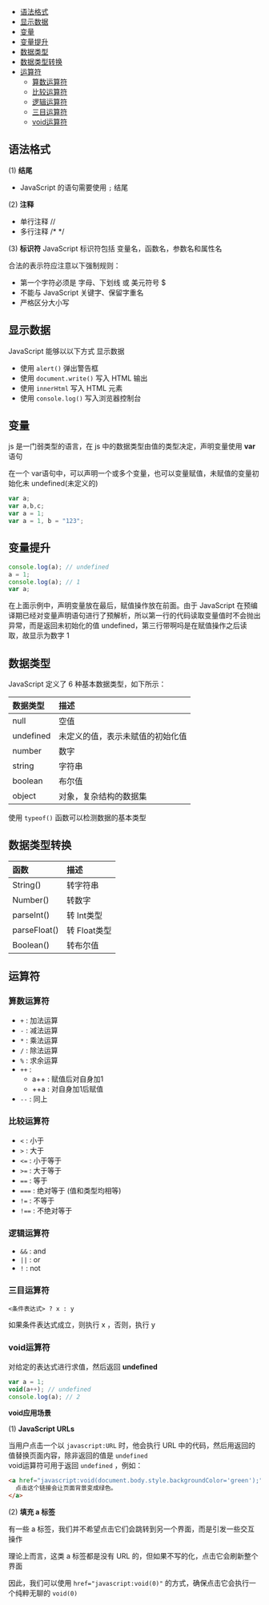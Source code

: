 <!-- TOC -->

- [语法格式](#%e8%af%ad%e6%b3%95%e6%a0%bc%e5%bc%8f)
- [显示数据](#%e6%98%be%e7%a4%ba%e6%95%b0%e6%8d%ae)
- [变量](#%e5%8f%98%e9%87%8f)
- [变量提升](#%e5%8f%98%e9%87%8f%e6%8f%90%e5%8d%87)
- [数据类型](#%e6%95%b0%e6%8d%ae%e7%b1%bb%e5%9e%8b)
- [数据类型转换](#%e6%95%b0%e6%8d%ae%e7%b1%bb%e5%9e%8b%e8%bd%ac%e6%8d%a2)
- [运算符](#%e8%bf%90%e7%ae%97%e7%ac%a6)
  - [算数运算符](#%e7%ae%97%e6%95%b0%e8%bf%90%e7%ae%97%e7%ac%a6)
  - [比较运算符](#%e6%af%94%e8%be%83%e8%bf%90%e7%ae%97%e7%ac%a6)
  - [逻辑运算符](#%e9%80%bb%e8%be%91%e8%bf%90%e7%ae%97%e7%ac%a6)
  - [三目运算符](#%e4%b8%89%e7%9b%ae%e8%bf%90%e7%ae%97%e7%ac%a6)
  - [void运算符](#void%e8%bf%90%e7%ae%97%e7%ac%a6)

<!-- /TOC -->

## 语法格式

(1) **结尾**
- JavaScript 的语句需要使用 `;` 结尾

(2) **注释**
- 单行注释 //
- 多行注释 /* */

(3) **标识符**
JavaScript 标识符包括 变量名，函数名，参数名和属性名

合法的表示符应注意以下强制规则：

- 第一个字符必须是 字母、下划线 或 美元符号 $
- 不能与 JavaScript 关键字、保留字重名
- 严格区分大小写

## 显示数据

JavaScript 能够以以下方式 显示数据

- 使用 `alert()` 弹出警告框
- 使用 `document.write()` 写入 HTML 输出
- 使用 `innerHtml` 写入 HTML 元素
- 使用 `console.log()` 写入浏览器控制台

## 变量

js 是一门弱类型的语言，在 js 中的数据类型由值的类型决定，声明变量使用 **var** 语句

在一个 var语句中，可以声明一个或多个变量，也可以变量赋值，未赋值的变量初始化未 undefined(未定义的)

```javascript
var a;
var a,b,c;
var a = 1;
var a = 1, b = "123";
```

## 变量提升

```javascript
console.log(a); // undefined
a = 1;
console.log(a); // 1
var a;
```

在上面示例中，声明变量放在最后，赋值操作放在前面。由于 JavaScript 在预编译期已经对变量声明语句进行了预解析，所以第一行的代码读取变量值时不会抛出异常，而是返回未初始化的值 undefined，第三行带啊吗是在赋值操作之后读取，故显示为数字 1

## 数据类型

JavaScript 定义了 6 种基本数据类型，如下所示：

|数据类型|描述|
|:---|:---|
|null|空值|
|undefined|未定义的值，表示未赋值的初始化值|
|number|数字|
|string|字符串|
|boolean|布尔值|
|object|对象，复杂结构的数据集|

使用 `typeof()` 函数可以检测数据的基本类型

## 数据类型转换

|函数|描述|
|:---|:---|
|String()|转字符串|
|Number()|转数字|
|parseInt()|转 Int类型|
|parseFloat()|转 Float类型|
|Boolean()|转布尔值|

## 运算符

### 算数运算符

- `+` : 加法运算
- `-` : 减法运算
- `*` : 乘法运算
- `/` : 除法运算
- `%` : 求余运算
- `++` : 
  - a++ : 赋值后对自身加1
  - ++a : 对自身加1后赋值
- `--` : 同上

### 比较运算符

- `<` : 小于
- `>` : 大于
- `<=` : 小于等于
- `>=` : 大于等于
- `==` : 等于
- `===` : 绝对等于 (值和类型均相等)
- `!=` : 不等于
- `!==` : 不绝对等于

### 逻辑运算符

- `&&` : and
- `||` : or
- `!` : not

### 三目运算符

`<条件表达式> ? x : y`

如果条件表达式成立，则执行 x ，否则，执行 y

### void运算符

对给定的表达式进行求值，然后返回 **undefined**

```javascript
var a = 1;
void(a++); // undefined
console.log(a); // 2
```

**void应用场景**

(1) **JavaScript URLs**

当用户点击一个以 `javascript:URL` 时，他会执行 URL 中的代码，然后用返回的值替换页面内容，除非返回的值是 `undefined`  
void运算符可用于返回 `undefined` ，例如：

```html
<a href="javascript:void(document.body.style.backgroundColor='green');">
  点击这个链接会让页面背景变成绿色。
</a>
```

(2) **填充 a 标签**

有一些 a 标签，我们并不希望点击它们会跳转到另一个界面，而是引发一些交互操作

理论上而言，这类 a 标签都是没有 URL 的，但如果不写的化，点击它会刷新整个界面

因此，我们可以使用 `href="javascript:void(0)"` 的方式，确保点击它会执行一个纯粹无聊的 `void(0)`




